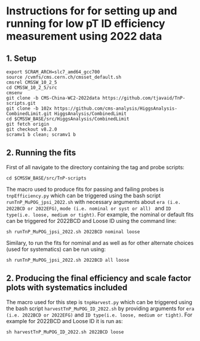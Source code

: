# Instructions for for setting up and running for low pT ID efficiency measurement using 2022 data
## 1. Setup 
```
export SCRAM_ARCH=slc7_amd64_gcc700
source /cvmfs/cms.cern.ch/cmsset_default.sh
cmsrel CMSSW_10_2_5
cd CMSSW_10_2_5/src
cmsenv
git clone -b CMS-China-WC2-2022data https://github.com/tjavaid/TnP-scripts.git
git clone -b 102x https://github.com/cms-analysis/HiggsAnalysis-CombinedLimit.git HiggsAnalysis/CombinedLimit
cd $CMSSW_BASE/src/HiggsAnalysis/CombinedLimit
git fetch origin
git checkout v8.2.0
scramv1 b clean; scramv1 b
```
## 2. Running the fits
First of all navigate to the directory containing the tag and probe scripts:
```
cd $CMSSW_BASE/src/TnP-scripts
```
The macro used to produce fits for passing and failing probes is ```tnpEfficiency.py``` which can be triggered using the bash script ```runTnP_MuPOG_jpsi_2022.sh``` with necessary arguments about ```era (i.e. 2022BCD or 2022EFG)```, ```mode (i.e. nominal or syst or all) ``` and ```ID type(i.e. loose, medium or tight)```. For example, the nominal or default fits can be triggered for 2022BCD and Loose ID using the command line:
```
sh runTnP_MuPOG_jpsi_2022.sh 2022BCD nominal loose
```
Similary, to run the fits for nominal and as well as for other alternate choices (used for systematics) can be run using:
```
sh runTnP_MuPOG_jpsi_2022.sh 2022BCD all loose
```
## 2. Producing the final efficiency and scale factor plots with systematics included
The macro used for this step is ```tnpHarvest.py``` which can be triggered using the bash script ```harvestTnP_MuPOG_ID_2022.sh``` by providing arguments for ```era (i.e. 2022BCD or 2022EFG)``` and ```ID type(i.e. loose, medium or tight)```. For example for 2022BCD and Loose ID it is run as:
```
sh harvestTnP_MuPOG_ID_2022.sh 2022BCD loose
```



